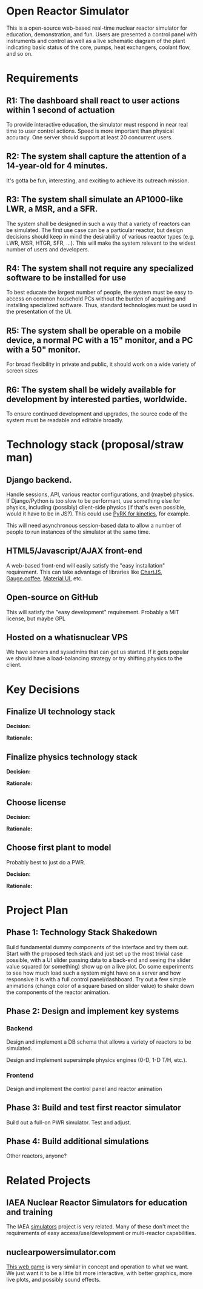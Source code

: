 # Open Reactor Simulator

This is a open-source web-based real-time nuclear reactor simulator for
education, demonstration, and fun. Users are presented a control panel with
instruments and control as well as a live schematic diagram of the plant
indicating basic status of the core, pumps, heat exchangers, coolant flow, and
so on. 

# Requirements

## R1: The dashboard shall react to user actions within 1 second of actuation

To provide interactive education, the simulator must respond in near real time
to user control actions.  Speed is more important than physical accuracy. One
server should support at least 20 concurrent users.

## R2: The system shall capture the attention of a 14-year-old for 4 minutes.

It's gotta be fun, interesting, and exciting to achieve its outreach mission.

## R3: The system shall simulate an AP1000-like LWR, a MSR, and a SFR. 

The system shall be designed in such a way that a variety of reactors can be
simulated. The first use case can be a particular reactor, but design decisions
should keep in mind the desirability of various reactor types (e.g. LWR, MSR,
HTGR, SFR, ...). This will make the system relevant to the widest number of
users and developers.

## R4: The system shall not require any specialized software to be installed for use

To best educate the largest number of people, the system must be easy to
access on common household PCs without the burden of acquiring and installing
specialized software.  Thus, standard technologies must be used in the
presentation of the UI.

## R5: The system shall be operable on a mobile device, a normal PC with a 15" monitor, and a PC with a 50" monitor.

For broad flexibility in private and public, it should work on a wide variety of screen sizes

## R6: The system shall be widely available for development by interested parties, worldwide.

To ensure continued development and upgrades, the source code of the
system must be readable and editable broadly. 

# Technology stack (proposal/straw man)

## Django backend. 
Handle sessions, API, various reactor configurations, and (maybe) physics. If
Django/Python is too slow to be performant, use something else for physics,
including (possibly) client-side physics (if that's even possible, would it have
to be in JS?). This could use [PyRK for kinetics](http://pyrk.github.io/), for
example. 

This will need asynchronous session-based data to allow a number of people to
run instances of the simulator at the same time. 

## HTML5/Javascript/AJAX front-end
A web-based front-end will easily satisfy the "easy installation" requirement.
This can take advantage of libraries like
[ChartJS](https://github.com/nagix/chartjs-plugin-streaming),
[Gauge.coffee](http://bernii.github.io/gauge.js/), [Material
UI](https://material-ui.com/), etc.

## Open-source on GitHub
This will satisfy the "easy development" requirement. Probably a MIT license, but maybe GPL

## Hosted on a whatisnuclear VPS
We have servers and sysadmins that can get us started. If it gets popular we
should have a load-balancing strategy or try shifting physics to the client.

# Key Decisions

## Finalize UI technology stack

**Decision:**

**Rationale:**

## Finalize physics technology stack

**Decision:**

**Rationale:**

## Choose license
**Decision:**

**Rationale:**

## Choose first plant to model
Probably best to just do a PWR.

**Decision:**

**Rationale:**

# Project Plan

## Phase 1: Technology Stack Shakedown
Build fundamental dummy components of the interface and try them out. Start with
the proposed tech stack and just set up the most trivial case possible, with a
UI slider passing data to a back-end and seeing the slider value squared (or
something) show up on a live plot. Do some experiments to see how much load such
a system might have on a server and how responsive it is with a full control
panel/dashboard. Try out a few simple animations (change color of a square based
on slider value) to shake down the components of the reactor animation. 

## Phase 2: Design and implement key systems

### Backend
Design and implement a DB schema that allows a variety of reactors to be
simulated. 

Design and implement supersimple physics engines (0-D, 1-D T/H, etc.). 

### Frontend
Design and implement the control panel and reactor animation

## Phase 3: Build and test first reactor simulator
Build out a full-on PWR simulator. Test and adjust.

## Phase 4: Build additional simulations
Other reactors, anyone?


# Related Projects

## IAEA Nuclear Reactor Simulators for education and training
The IAEA
[simulators](https://www.iaea.org/topics/nuclear-power-reactors/nuclear-reactor-simulators-for-education-and-training)
project is very related. Many of these don't meet the requirements of easy
access/use/development or multi-reactor capabilities.

## nuclearpowersimulator.com
[This web game](http://nuclearpowersimulator.com/) is very similar in concept
and operation to what we want. We just want it to be a little bit more
interactive, with better graphics, more live plots, and possibly sound effects.

